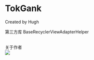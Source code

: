 # TokGank

Created by Hugh
</br>

第三方库
BaseRecyclerViewAdapterHelper
</br>
</br>



关于作者 </br>
![](https://github.com/lunaludu/SimpleMeizi/blob/master/app/src/main/res/drawable/WechatIMG5.jpeg)
